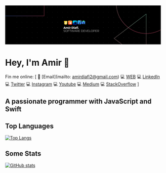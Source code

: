 ![Header](./header.png)

# Hey, I'm Amir 👋

Fin me online: [
📧 [Email](mailto: amirdiafi2@gmail.com)
💻 [WEB](https://amirdiafi.com)
💻 [LinkedIn](<[diafiamir](https://www.linkedin.com/in/amirdiafi/)>)
💻 [Twitter](<[diafi_amir](https://twitter.com/diafi_amir)>)
💻 [Instagram](diafiamir)
💻 [Youtube](<[AmirDiafi](https://www.youtube.com/channel/UCgbqyUzyD2IfqYoc0RcS2MA)>)
💻 [Medium](https://amirdiafi.medium.com/)
💻 [StackOverflow](https://stackoverflow.com/users/13407063/amir)
]

## A passionate programmer with JavaScript and Swift

## Top Languages

[![Top Langs](https://github-readme-stats.vercel.app/api/top-langs/?username=AmirDiafi)](https://github.com/AmirDiafi/github-readme-stats&layout=default&theme=dark)

## Some Stats

[![GitHub stats](https://github-readme-stats.vercel.app/api?username=AmirDiafi)](https://github.com/AmirDiafi/github-readme-stats&tab=repositories&&show_icons=true&theme=dark&show_lang=true&theme=dark)
